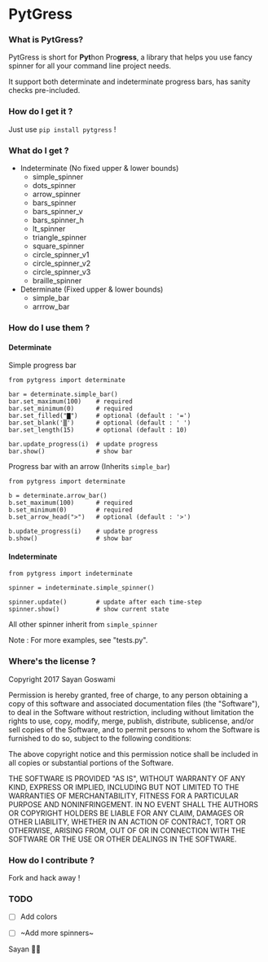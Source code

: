 # PytGress

### What is PytGress?

PytGress is short for **Pyt**hon Pro**gress**, a library that helps you use fancy spinner for all your command line project needs.

It support both determinate and indeterminate progress bars, has sanity checks pre-included.

### How do I get it ?

Just use `pip install pytgress` !

### What do I get ?

- Indeterminate (No fixed upper & lower bounds)
    + simple_spinner
    + dots_spinner
    + arrow_spinner
    + bars_spinner
    + bars_spinner_v
    + bars_spinner_h
    + lt_spinner
    + triangle_spinner
    + square_spinner
    + circle_spinner_v1
    + circle_spinner_v2
    + circle_spinner_v3
    + braille_spinner
- Determinate (Fixed upper & lower bounds)
    + simple_bar
    + arrrow_bar

### How do I use them ?

#### Determinate

Simple progress bar

    from pytgress import determinate
    
    bar = determinate.simple_bar() 
    bar.set_maximum(100)    # required
    bar.set_minimum(0)      # required
    bar.set_filled("▇")     # optional (default : '=')
    bar.set_blank('▒')      # optional (default : ' ')
    bar.set_length(15)      # optional (default : 10)
    
    bar.update_progress(i)  # update progress
    bar.show()              # show bar

Progress bar with an arrow (Inherits `simple_bar`)

    from pytgress import determinate
    
    b = determinate.arrow_bar()
    b.set_maximum(100)      # required
    b.set_minimum(0)        # required
    b.set_arrow_head(">")   # optional (default : '>')
    
    b.update_progress(i)    # update progress
    b.show()                # show bar


#### Indeterminate

    from pytgress import indeterminate

    spinner = indeterminate.simple_spinner()
    
    spinner.update()        # update after each time-step
    spinner.show()          # show current state

All other spinner inherit from `simple_spinner`

Note : For more examples, see "tests.py".


### Where's the license ?

Copyright 2017 Sayan Goswami

Permission is hereby granted, free of charge, to any person obtaining a copy of this software and associated documentation files (the "Software"), to deal in the Software without restriction, including without limitation the rights to use, copy, modify, merge, publish, distribute, sublicense, and/or sell copies of the Software, and to permit persons to whom the Software is furnished to do so, subject to the following conditions:

The above copyright notice and this permission notice shall be included in all copies or substantial portions of the Software.

THE SOFTWARE IS PROVIDED "AS IS", WITHOUT WARRANTY OF ANY KIND, EXPRESS OR IMPLIED, INCLUDING BUT NOT LIMITED TO THE WARRANTIES OF MERCHANTABILITY, FITNESS FOR A PARTICULAR PURPOSE AND NONINFRINGEMENT. IN NO EVENT SHALL THE AUTHORS OR COPYRIGHT HOLDERS BE LIABLE FOR ANY CLAIM, DAMAGES OR OTHER LIABILITY, WHETHER IN AN ACTION OF CONTRACT, TORT OR OTHERWISE, ARISING FROM, OUT OF OR IN CONNECTION WITH THE SOFTWARE OR THE USE OR OTHER DEALINGS IN THE SOFTWARE.


### How do I contribute ?

Fork and hack away !


### TODO 
- [ ] Add colors
- [ ] ~Add more spinners~



Sayan   ✌🏼

